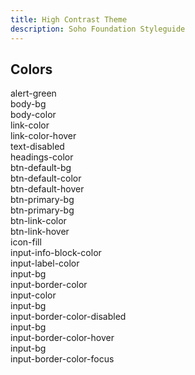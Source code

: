 ```yaml
---
title: High Contrast Theme
description: Soho Foundation Styleguide
---
```


## Colors

<div class="color-row">
    <div class="color-row--col-1 swatch" style="background-color: {{ themeHighContrast.alertGreen }}">
        alert-green
    </div>
    <div class="color-row--col-1 swatch" style="background-color: {{ themeHighContrast.bodyBg }}">
        body-bg
    </div>
    <div class="color-row--col-1 swatch" style="background-color: {{ themeHighContrast.bodyColor }}">
        body-color
    </div>
    <div class="color-row--col-1 swatch" style="background-color: {{ themeHighContrast.linkColor }}">
        link-color
    </div>
    <div class="color-row--col-1 swatch" style="background-color: {{ themeHighContrast.linkColorHover }}">
        link-color-hover
    </div>
    <div class="color-row--col-1 swatch" style="background-color: {{ themeHighContrast.textDisabled }}">
        text-disabled
    </div>
    <div class="color-row--col-1 swatch" style="background-color: {{ themeHighContrast.headingsColor }}">
        headings-color
    </div>
    <div class="color-row--col-1 swatch" style="background-color: {{ themeHighContrast.btnDefaultBg }}">
        btn-default-bg
    </div>
    <div class="color-row--col-1 swatch" style="background-color: {{ themeHighContrast.btnDefaultColor }}">
        btn-default-color
    </div>
    <div class="color-row--col-1 swatch" style="background-color: {{ themeHighContrast.btnDefaultHover }}">
        btn-default-hover
    </div>
    <div class="color-row--col-1 swatch" style="background-color: {{ themeHighContrast.btnPrimaryBg }}">
        btn-primary-bg
    </div>
    <div class="color-row--col-1 swatch" style="background-color: {{ themeHighContrast.btnPrimaryBg }}">
        btn-primary-bg
    </div>
    <div class="color-row--col-1 swatch" style="background-color: {{ themeHighContrast.btnLinkColor }}">
        btn-link-color
    </div>
    <div class="color-row--col-1 swatch" style="background-color: {{ themeHighContrast.btnLinkHover }}">
        btn-link-hover
    </div>
    <div class="color-row--col-1 swatch" style="background-color: {{ themeHighContrast.iconFill }}">
        icon-fill
    </div>
    <div class="color-row--col-1 swatch" style="background-color: {{ themeHighContrast.inputInfoBlockColor }}">
        input-info-block-color
    </div>
    <div class="color-row--col-1 swatch" style="background-color: {{ themeHighContrast.inputLabelColor }}">
        input-label-color
    </div>
    <div class="color-row--col-1 swatch" style="background-color: {{ themeHighContrast.inputBg }}">
        input-bg
    </div>
    <div class="color-row--col-1 swatch" style="background-color: {{ themeHighContrast.inputBorderColor }}">
        input-border-color
    </div>
    <div class="color-row--col-1 swatch" style="background-color: {{ themeHighContrast.inputColor }}">
        input-color
    </div>
    <div class="color-row--col-1 swatch" style="background-color: {{ themeHighContrast.inputBg }}">
        input-bg
    </div>
    <div class="color-row--col-1 swatch" style="background-color: {{ themeHighContrast.inputBorderColorDisabled }}">
        input-border-color-disabled
    </div>
    <div class="color-row--col-1 swatch" style="background-color: {{ themeHighContrast.inputBg }}">
        input-bg
    </div>
    <div class="color-row--col-1 swatch" style="background-color: {{ themeHighContrast.inputBorderColorHover }}">
        input-border-color-hover
    </div>
    <div class="color-row--col-1 swatch" style="background-color: {{ themeHighContrast.inputBg }}">
        input-bg
    </div>
    <div class="color-row--col-1 swatch" style="background-color: {{ themeHighContrast.inputBorderColorFocus }}">
        input-border-color-focus
    </div>
</div>
